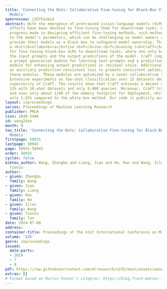 ```yaml
---
title: 'Connecting the Dots: Collaborative Fine-tuning for Black-Box Vision-Language
  Models'
openreview: jZEY5SxbL4
abstract: With the emergence of pretrained vision-language models (VLMs), considerable
  efforts have been devoted to fine-tuning them for downstream tasks. Despite the
  progress made in designing efficient fine-tuning methods, such methods require access
  to the model’s parameters, which can be challenging as model owners often opt to
  provide their models as a black box to safeguard model ownership. This paper proposes
  a <b>C</b>ollabo<b>ra</b>tive <b>F</b>ine-<b>T</b>uning (<b>CraFT</b>) approach
  for fine-tuning black-box VLMs to downstream tasks, where one only has access to
  the input prompts and the output predictions of the model. CraFT comprises two modules,
  a prompt generation module for learning text prompts and a prediction refinement
  module for enhancing output predictions in residual style. Additionally, we introduce
  an auxiliary prediction-consistent loss to promote consistent optimization across
  these modules. These modules are optimized by a novel collaborative training algorithm.
  Extensive experiments on few-shot classification over 15 datasets demonstrate the
  superiority of CraFT. The results show that CraFT achieves a decent gain of about
  12% with 16-shot datasets and only 8,000 queries. Moreover, CraFT trains faster
  and uses only about 1/80 of the memory footprint for deployment, while sacrificing
  only 1.62% compared to the white-box method. Our code is publicly available at https://github.com/mrflogs/CraFT.
layout: inproceedings
series: Proceedings of Machine Learning Research
publisher: PMLR
issn: 2640-3498
id: wang24ao
month: 0
tex_title: 'Connecting the Dots: Collaborative Fine-tuning for Black-Box Vision-Language
  Models'
firstpage: 50931
lastpage: 50943
page: 50931-50943
order: 50931
cycles: false
bibtex_author: Wang, Zhengbo and Liang, Jian and He, Ran and Wang, Zilei and Tan,
  Tieniu
author:
- given: Zhengbo
  family: Wang
- given: Jian
  family: Liang
- given: Ran
  family: He
- given: Zilei
  family: Wang
- given: Tieniu
  family: Tan
date: 2024-07-08
address:
container-title: Proceedings of the 41st International Conference on Machine Learning
volume: '235'
genre: inproceedings
issued:
  date-parts:
  - 2024
  - 7
  - 8
pdf: https://raw.githubusercontent.com/mlresearch/v235/main/assets/wang24ao/wang24ao.pdf
extras: []
# Format based on Martin Fenner's citeproc: https://blog.front-matter.io/posts/citeproc-yaml-for-bibliographies/
---
```

